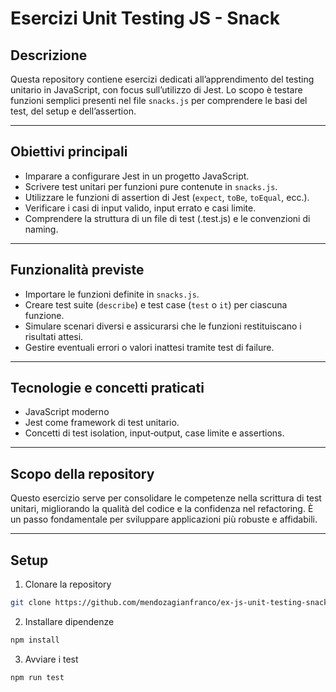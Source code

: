 # Esercizi Unit Testing JS - Snack

## Descrizione  
Questa repository contiene esercizi dedicati all’apprendimento del testing unitario in JavaScript, con focus sull’utilizzo di Jest. Lo scopo è testare funzioni semplici presenti nel file `snacks.js` per comprendere le basi del test, del setup e dell’assertion.

---

## Obiettivi principali  
- Imparare a configurare Jest in un progetto JavaScript.  
- Scrivere test unitari per funzioni pure contenute in `snacks.js`.  
- Utilizzare le funzioni di assertion di Jest (`expect`, `toBe`, `toEqual`, ecc.).  
- Verificare i casi di input valido, input errato e casi limite.  
- Comprendere la struttura di un file di test (.test.js) e le convenzioni di naming.

---

## Funzionalità previste  
- Importare le funzioni definite in `snacks.js`.  
- Creare test suite (`describe`) e test case (`test` o `it`) per ciascuna funzione.  
- Simulare scenari diversi e assicurarsi che le funzioni restituiscano i risultati attesi.  
- Gestire eventuali errori o valori inattesi tramite test di failure.

---

## Tecnologie e concetti praticati  
- JavaScript moderno 
- Jest come framework di test unitario. 
- Concetti di test isolation, input‑output, case limite e assertions.

---

## Scopo della repository  
Questo esercizio serve per consolidare le competenze nella scrittura di test unitari, migliorando la qualità del codice e la confidenza nel refactoring. È un passo fondamentale per sviluppare applicazioni più robuste e affidabili.

---

## Setup  
1. Clonare la repository
```bash
git clone https://github.com/mendozagianfranco/ex-js-unit-testing-snack.git
```
2. Installare dipendenze
```bash
npm install
```
3. Avviare i test
```bash
npm run test
```
